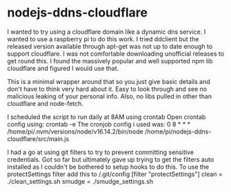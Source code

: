 # nodejs-ddns-cloudflare

I wanted to try using a cloudflare domain like a dynamic dns service.
I wanted to use a raspberry pi to do this work.
I tried ddclient but the released version available through apt-get was not up to date enough to support cloudflare.
I was not comfortable downloading unofficial releases to get round this.
I found the massively popular and well supported npm lib cloudflare and figured I would use that.

This is a minimal wrapper around that so you just give basic details and don't have to think very hard about it.
Easy to look through and see no malicious leaking of your personal info.
Also, no libs pulled in other than cloudflare and node-fetch.

I scheduled the script to run daily at 8AM using crontab
Open crontab config using: 
crontab -e
The cronjob config i used was:
0 8 * * * /home/pi/.nvm/versions/node/v16.14.2/bin/node /home/pi/nodejs-ddns-cloudflare/src/main.js

I had a go at using git filters to try to prevent committing sensitive credentials.
Got so far but ultimately gave up trying to get the filters auto installed as I couldn't be bothered to setup hooks to do this.
To use the protectSettings filter add this to /.git/config
[filter "protectSettings"]
	clean = ./clean_settings.sh
	smudge = ./smudge_settings.sh

